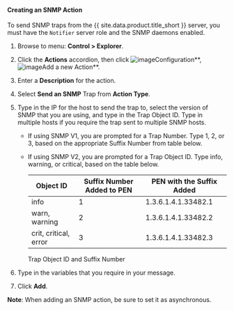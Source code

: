 #### Creating an SNMP Action

To send SNMP traps from the {{ site.data.product.title_short }} server, you must have the `Notifier` server role and the SNMP daemons enabled.

1. Browse to menu: **Control > Explorer**.

2. Click the **Actions** accordion, then click ![image](../images/1847.png**)Configuration**, ![image](../images/1862.png**)Add a new Action**.

3. Enter a **Description** for the action.

4. Select **Send an SNMP** Trap from **Action Type**.

5. Type in the IP for the host to send the trap to, select the version of SNMP that you are using, and type in the Trap Object ID. Type in multiple hosts if you require the trap sent to multiple SNMP hosts.

      - If using SNMP V1, you are prompted for a Trap Number. Type 1, 2, or 3, based on the appropriate Suffix Number from table below.

      - If using SNMP V2, you are prompted for a Trap Object ID. Type info, warning, or critical, based on the table below.

        | Object ID             | Suffix Number Added to PEN | PEN with the Suffix Added |
        | --------------------- | -------------------------- | ------------------------- |
        | info                  | 1                          | 1.3.6.1.4.1.33482.1       |
        | warn, warning         | 2                          | 1.3.6.1.4.1.33482.2       |
        | crit, critical, error | 3                          | 1.3.6.1.4.1.33482.3       |


        Trap Object ID and Suffix Number

6. Type in the variables that you require in your message.

7. Click **Add**.

**Note**: When adding an SNMP action, be sure to set it as asynchronous.

